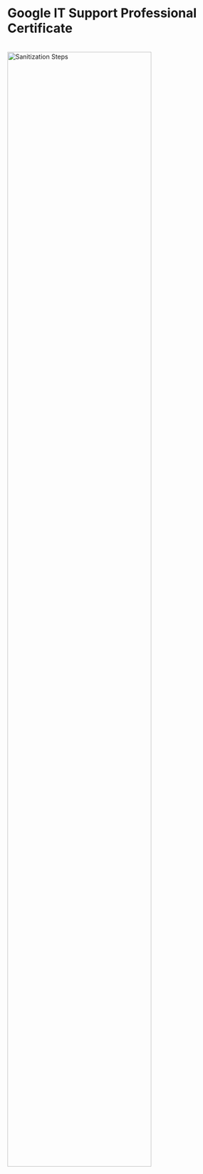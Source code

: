 # Google IT Support Professional Certificate

<br/>
<img src="https://i.imgur.com/28iNGjV.jpg" height="80%" width="80%" alt="Sanitization Steps"/>
<br />
